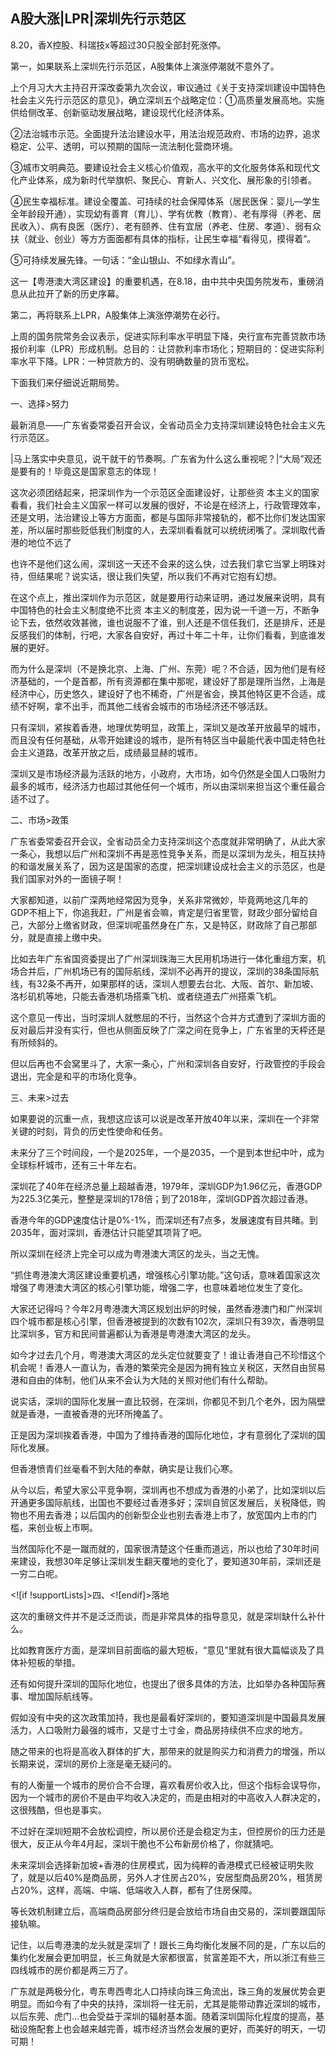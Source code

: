 ## A股大涨|LPR|深圳先行示范区

8.20，香X控股、科瑞技x等超过30只股全部封死涨停。

第一，如果联系上深圳先行示范区，A股集体上演涨停潮就不意外了。

上个月习大大主持召开深改委第九次会议，审议通过《关于支持深圳建设中国特色社会主义先行示范区的意见》，确立深圳五个战略定位：①高质量发展高地。实施供给侧改革、创新驱动发展战略，建设现代化经济体系。

②法治城市示范。全面提升法治建设水平，用法治规范政府、市场的边界，追求稳定、公平、透明，可以预期的国际一流法制化营商环境。

③城市文明典范。要建设社会主义核心价值观，高水平的文化服务体系和现代文化产业体系，成为新时代举旗帜、聚民心、育新人、兴文化、展形象的引领者。

④民生幸福标准。建设全覆盖、可持续的社会保障体系（居民医保：婴儿—学生全年龄段开通），实现幼有善育（育儿）、学有优教（教育）、老有厚得（养老、居民收入）、病有良医（医疗）、老有颐养、住有宜居（养老、住房、孝道）、弱有众扶（就业、创业）等方方面面都有具体的指标，让民生幸福“看得见，摸得着”。

⑤可持续发展先锋。一句话：“金山银山、不如绿水青山”。

这一【粤港澳大湾区建设】的重要机遇，在8.18，由中共中央国务院发布，重磅消息从此拉开了新的历史序幕。

第二，再将联系上LPR，A股集体上演涨停潮势在必行。

上周的国务院常务会议表示，促进实际利率水平明显下降，央行宣布完善贷款市场报价利率（LPR）形成机制。总目的：让贷款利率市场化；短期目的：促进实际利率水平下降。LPR：一种贷款方的、没有明确数量的货币宽松。

 下面我们来仔细说近期局势。

一、选择>努力

最新消息——广东省委常委召开会议，全省动员全力支持深圳建设特色社会主义先行示范区。

|马上落实中央意见，说干就干的节奏啊。广东省为什么这么重视呢？|“大局”观还是要有的！毕竟这是国家意志的体现！

这次必须团结起来，把深圳作为一个示范区全面建设好，让那些资  本主义的国家看看，我们社会主义国家一样可以发展的很好，不论是在经济上，行政管理效率，还是文明，法治建设上等方方面面，都是与国际非常接轨的，都不比你们发达国家差，所以届时那些贬低我们制度的人，去深圳看看就可以统统闭嘴了。深圳取代香港的地位不远了

也许不是他们这么闹，深圳这一天还不会来的这么快，过去我们拿它当掌上明珠对待，但结果呢？说实话，很让我们失望，所以我们不再对它抱有幻想。

在这个点上，推出深圳作为示范区，就是要用行动来证明，通过发展来说明，具有中国特色的社会主义制度绝不比资  本主义的制度差，因为说一千道一万，不断争论下去，依然收效甚微，谁也说服不了谁，别人还是不信任我们，还是排斥，还是反感我们的体制，行吧，大家各自安好，再过十年二十年，让你们看看，到底谁发展的更好。

而为什么是深圳（不是换北京、上海、广州、东莞）呢？不合适，因为他们是有经济基础的，一个是首都，所有资源都在集中那呢，建设好了那是理所当然，上海是经济中心，历史悠久，建设好了也不稀奇，广州是省会，换其他特区更不合适，成绩不好啊，拿不出手，而其他二线省会城市的市场经济还不够活跃。

只有深圳，紧挨着香港，地理优势明显，政策上，深圳又是改革开放最早的城市，而且没有任何基础，从零开始建设的城市，是所有特区当中最能代表中国走特色社会主义道路，改革开放之后，成绩最显赫的城市。

深圳又是市场经济最为活跃的地方，小政府，大市场，如今仍然是全国人口吸附力最多的城市，经济活力也超过其他任何一个城市，所以由深圳来担当这个重任最合适不过了。

二、市场>政策

广东省委常委召开会议，全省动员全力支持深圳这个态度就非常明确了，从此大家一条心，我想以后广州和深圳不再是恶性竞争关系，而是以深圳为龙头，相互扶持的和谐发展关系了，因为这是国家的态度，把深圳建设成社会主义的示范区，也是我们国家对外的一面镜子啊！

大家都知道，以前广深两地经常因为竞争，关系非常微妙，毕竟两地这几年的GDP不相上下，你追我赶，广州是省会嘛，肯定是归省里管，财政少部分留给自己，大部分上缴省财政，但深圳呢虽然身在广东，又是特区，财政除了自己那部分，就是直接上缴中央。

比如去年广东省国资委提出了广州深圳珠海三大民用机场进行一体化重组方案，机场合并后，广州机场已有的国际航线，深圳不必再开的提议，深圳的38条国际航线，有32条不再开，如果那样的话，深圳人想要去台北、大阪、首尔、新加坡、洛杉矶机等地，只能去香港机场搭乘飞机、或者绕道去广州搭乘飞机。

这个意见一传出，当时深圳人就憋屈的不行，当然这个合并方式遭到了深圳方面的反对最后并没有实行，但也从侧面反映了广深之间在竞争上，广东省里的天枰还是有所倾斜的。

但以后再也不会窝里斗了，大家一条心，广州和深圳各自安好，行政管控的手段会退出，完全是和平的市场化竞争。

三、未来>过去

如果要说的沉重一点，我想这应该可以说是改革开放40年以来，深圳在一个非常关键的时刻，背负的历史性使命和任务。

未来分了三个时间段，一个是2025年，一个是2035，一个是到本世纪中叶，成为全球标杆城市，还有三十年左右。

深圳花了40年在经济总量上超越香港，1979年，深圳GDP为1.96亿元，香港GDP为225.3亿美元，整整是深圳的178倍；到了2018年，深圳GDP首次超过香港。

香港今年的GDP速度估计是0%-1%，而深圳还有7点多，发展速度有目共睹。到2035年，面对深圳，香港估计只能望其项背了吧。

所以深圳在经济上完全可以成为粤港澳大湾区的龙头，当之无愧。

“抓住粤港澳大湾区建设重要机遇，增强核心引擎功能。”这句话，意味着国家这次增强了粤港澳大湾区的核心引擎功能，增强二字，也意味着地位发生了变化。

大家还记得吗？今年2月粤港澳大湾区规划出炉的时候，虽然香港澳门和广州深圳四个城市都是核心引擎，但香港被提到的次数有102次，深圳只有39次，香港明显比深圳多，官方和民间普遍都认为香港是粤港澳大湾区的龙头。

如今才过去几个月，粤港澳大湾区的龙头定位就要变了！谁让香港自己不珍惜这个机会呢！香港人一直认为，香港的繁荣完全是因为拥有独立关税区，天然自由贸易港和自由的体制，他们从来不会认为大陆的关照对他们有什么帮助。

说实话，深圳的国际化发展一直比较弱，在深圳，你都见不到几个老外，因为隔壁就是香港，一直被香港的光环所掩盖了。

正是因为深圳挨着香港，中国为了维持香港的国际化地位，才有意弱化了深圳的国际化发展。

但香港愤青们丝毫看不到大陆的奉献，确实是让我们心寒。

从今以后，希望大家公平竞争啊，深圳再也不想成为香港的小弟了，比如深圳以后开通更多国际航线，出国也不要经过香港多好；深圳自贸区发展后，关税降低，购物也不用去香港；以后国内的创新型企业也别去香港上市了，放宽国内上市的门槛，来创业板上市啊。

当然国际化不是一蹴而就的，国家很清楚这个任重而道远，所以也给了30年时间来建设，我想30年足够让深圳发生翻天覆地的变化了，要知道30年前，深圳还是一穷二白呢。

<![if !supportLists]>四、<![endif]>落地

这次的重磅文件并不是泛泛而谈，而是非常具体的指导意见，就是深圳缺什么补什么。

比如教育医疗方面，是深圳目前面临的最大短板，“意见”里就有很大篇幅谈及了具体补短板的举措。

还有如何提升深圳的国际化地位，也提出了很多具体的方法，比如举办各种国际赛事、增加国际航线等。

假如没有中央的这次政策加持，我也是最看好深圳的，要知道深圳是中国最具发展活力，人口吸附力最强的城市，又是寸土寸金，商品房持续供不应求的地方。

随之带来的也将是高收入群体的扩大，那带来的就是购买力和消费力的增强，所以长期来说，深圳的房价上涨是毫无疑问的。

有的人衡量一个城市的房价合不合理，喜欢看房价收入比，但这个指标会误导你，因为一个城市的房价不是由平均收入决定的，而是由相对的中高收入人群决定的，这很残酷，但也是事实。

不过好在深圳短期不会放松调控，所以房价还是会稳定为主，但控房价的压力还是很大，反正从今年4月起，深圳干脆也不公布新房价格了，你就猜吧。

未来深圳会选择新加坡+香港的住房模式，因为纯粹的香港模式已经被证明失败了，就是以后40%是商品房，另外人才住房占20%，安居型商品房20%，租赁房占20%，这样，高端、中端、低端收入人群，都有了住房保障。

等长效机制建立后，高端商品房部分终归是会放给市场自由交易的，深圳要跟国际接轨嘛。

记住，以后粤港澳的龙头就是深圳了！跟长三角均衡化发展不同的是，广东以后的集约化发展会更加明显，长三角就是大家都很富，贫富差距不大，所以浙江有些三四线城市的房价都是两三万了。

广东就是两极分化，粤东粤西粤北人口持续向珠三角流出，珠三角的发展优势会更明显。而如今有了中央的扶持，深圳将一往无前，尤其是能带动靠近深圳的城市，以后东莞、虎门…也会受益于深圳的辐射基本面。随着深圳国际化程度的提高，基础设施配套上也会越来越完善，城市经济当然会发展的更好，而美好的明天，一切可期！
<!--stackedit_data:
eyJoaXN0b3J5IjpbLTEwODQzNjU5NjZdfQ==
-->